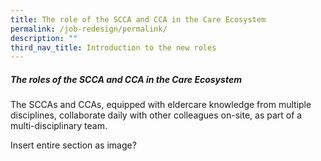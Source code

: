 ```yaml
---
title: The role of the SCCA and CCA in the Care Ecosystem
permalink: /job-redesign/permalink/
description: ""
third_nav_title: Introduction to the new roles
---
```

##### The roles of the SCCA and CCA in the Care Ecosystem

The SCCAs and CCAs, equipped with eldercare knowledge from multiple disciplines, collaborate daily with other colleagues on-site, as part of a multi-disciplinary team.

Insert entire section as image?